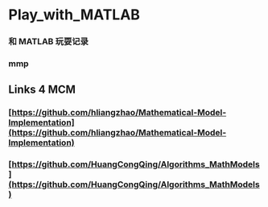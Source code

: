 # Play_with_MATLAB

### 和 MATLAB 玩耍记录

### mmp

## Links 4 MCM

### [https://github.com/hliangzhao/Mathematical-Model-Implementation](https://github.com/hliangzhao/Mathematical-Model-Implementation)

### [https://github.com/HuangCongQing/Algorithms_MathModels](https://github.com/HuangCongQing/Algorithms_MathModels)
